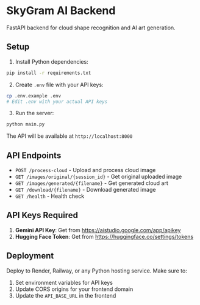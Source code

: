 # SkyGram AI Backend

FastAPI backend for cloud shape recognition and AI art generation.

## Setup

1. Install Python dependencies:
```bash
pip install -r requirements.txt
```

2. Create `.env` file with your API keys:
```bash
cp .env.example .env
# Edit .env with your actual API keys
```

3. Run the server:
```bash
python main.py
```

The API will be available at `http://localhost:8000`

## API Endpoints

- `POST /process-cloud` - Upload and process cloud image
- `GET /images/original/{session_id}` - Get original uploaded image
- `GET /images/generated/{filename}` - Get generated cloud art
- `GET /download/{filename}` - Download generated image
- `GET /health` - Health check

## API Keys Required

1. **Gemini API Key**: Get from https://aistudio.google.com/app/apikey
2. **Hugging Face Token**: Get from https://huggingface.co/settings/tokens

## Deployment

Deploy to Render, Railway, or any Python hosting service. Make sure to:
1. Set environment variables for API keys
2. Update CORS origins for your frontend domain
3. Update the `API_BASE_URL` in the frontend